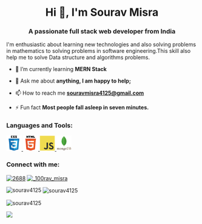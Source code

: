 <h1 align="center">Hi 👋, I'm Sourav Misra</h1>
<h3 align="center">A passionate full stack web developer from India</h3>
<p>I'm enthusiastic about learning new technologies and also solving problems in mathematics to solving problems in software engineering.This skill also help me to solve Data structure and algorithms problems.</p>

- 🌱 I’m currently learning **MERN Stack**

- 💬 Ask me about **anything, I am happy to help;**

- 📫 How to reach me **souravmisra4125@gmail.com**

- ⚡ Fun fact **Most people fall asleep in seven minutes.**


<h3 align="left">Languages and Tools:</h3>
<p align="left"> <a href="https://www.w3schools.com/css/" target="_blank" rel="noreferrer"> <img src="https://raw.githubusercontent.com/devicons/devicon/master/icons/css3/css3-original-wordmark.svg" alt="css3" width="40" height="40"/> </a> <a href="https://www.w3.org/html/" target="_blank" rel="noreferrer"> <img src="https://raw.githubusercontent.com/devicons/devicon/master/icons/html5/html5-original-wordmark.svg" alt="html5" width="40" height="40"/> </a> <a href="https://developer.mozilla.org/en-US/docs/Web/JavaScript" target="_blank" rel="noreferrer"> <img src="https://raw.githubusercontent.com/devicons/devicon/master/icons/javascript/javascript-original.svg" alt="javascript" width="40" height="40"/> <a href="https://www.mongodb.com/" target="_blank" rel="noreferrer"> <img src="https://raw.githubusercontent.com/devicons/devicon/master/icons/mongodb/mongodb-original-wordmark.svg" alt="mongodb" width="40" height="40"/> </a> </a>
</p>


<h3 align="left">Connect with me:</h3>
<p align="left">
  <a href="https://discord.gg/2688" target="blank"><img align="center" src="https://raw.githubusercontent.com/rahuldkjain/github-profile-readme-generator/master/src/images/icons/Social/discord.svg" alt="2688" height="30" width="40" /></a>
<a href="https://instagram.com/_100rav_misra" target="blank"><img align="center" src="https://raw.githubusercontent.com/rahuldkjain/github-profile-readme-generator/master/src/images/icons/Social/instagram.svg" alt="_100rav_misra" height="30" width="40" />
  </a>
</p>
<p><img align="left" src="https://github-readme-stats.vercel.app/api/top-langs?username=sourav4125&show_icons=true&locale=en&layout=compact" alt="sourav4125" />
</p>
<p>&nbsp;<img align="center" src="https://github-readme-stats.vercel.app/api?username=sourav4125&show_icons=true&locale=en" alt="sourav4125" /></p>

<p><img align="center" src="https://github-readme-streak-stats.herokuapp.com/?user=sourav4125&" alt="sourav4125" /></p>
<img src="https://www.codewars.com/users/Sourav%20Misra/badges/small">
